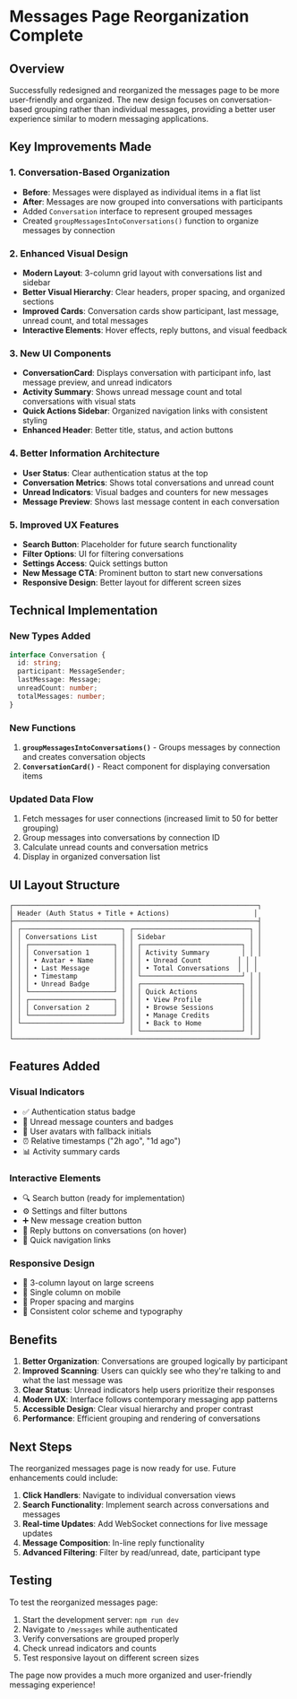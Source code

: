 # Messages Page Reorganization Complete

## Overview
Successfully redesigned and reorganized the messages page to be more user-friendly and organized. The new design focuses on conversation-based grouping rather than individual messages, providing a better user experience similar to modern messaging applications.

## Key Improvements Made

### 1. **Conversation-Based Organization**
- **Before**: Messages were displayed as individual items in a flat list
- **After**: Messages are now grouped into conversations with participants
- Added `Conversation` interface to represent grouped messages
- Created `groupMessagesIntoConversations()` function to organize messages by connection

### 2. **Enhanced Visual Design**
- **Modern Layout**: 3-column grid layout with conversations list and sidebar
- **Better Visual Hierarchy**: Clear headers, proper spacing, and organized sections
- **Improved Cards**: Conversation cards show participant, last message, unread count, and total messages
- **Interactive Elements**: Hover effects, reply buttons, and visual feedback

### 3. **New UI Components**
- **ConversationCard**: Displays conversation with participant info, last message preview, and unread indicators
- **Activity Summary**: Shows unread message count and total conversations with visual stats
- **Quick Actions Sidebar**: Organized navigation links with consistent styling
- **Enhanced Header**: Better title, status, and action buttons

### 4. **Better Information Architecture**
- **User Status**: Clear authentication status at the top
- **Conversation Metrics**: Shows total conversations and unread count
- **Unread Indicators**: Visual badges and counters for new messages
- **Message Preview**: Shows last message content in each conversation

### 5. **Improved UX Features**
- **Search Button**: Placeholder for future search functionality
- **Filter Options**: UI for filtering conversations
- **Settings Access**: Quick settings button
- **New Message CTA**: Prominent button to start new conversations
- **Responsive Design**: Better layout for different screen sizes

## Technical Implementation

### New Types Added
```typescript
interface Conversation {
  id: string;
  participant: MessageSender;
  lastMessage: Message;
  unreadCount: number;
  totalMessages: number;
}
```

### New Functions
1. **`groupMessagesIntoConversations()`** - Groups messages by connection and creates conversation objects
2. **`ConversationCard()`** - React component for displaying conversation items

### Updated Data Flow
1. Fetch messages for user connections (increased limit to 50 for better grouping)
2. Group messages into conversations by connection ID
3. Calculate unread counts and conversation metrics
4. Display in organized conversation list

## UI Layout Structure

```
┌─────────────────────────────────────────────────────────────┐
│ Header (Auth Status + Title + Actions)                     │
├─────────────────────────────────────────────────────────────┤
│ ┌─────────────────────────┐ ┌─────────────────────────────┐ │
│ │ Conversations List      │ │ Sidebar                     │ │
│ │ ┌─────────────────────┐ │ │ ┌─────────────────────────┐ │ │
│ │ │ Conversation 1      │ │ │ │ Activity Summary        │ │ │
│ │ │ • Avatar + Name     │ │ │ │ • Unread Count         │ │ │
│ │ │ • Last Message      │ │ │ │ • Total Conversations  │ │ │
│ │ │ • Timestamp         │ │ │ └─────────────────────────┘ │ │
│ │ │ • Unread Badge      │ │ │ ┌─────────────────────────┐ │ │
│ │ └─────────────────────┘ │ │ │ Quick Actions           │ │ │
│ │ ┌─────────────────────┐ │ │ │ • View Profile          │ │ │
│ │ │ Conversation 2      │ │ │ │ • Browse Sessions       │ │ │
│ │ └─────────────────────┘ │ │ │ • Manage Credits        │ │ │
│ └─────────────────────────┘ │ │ • Back to Home          │ │ │
│                             │ └─────────────────────────┘ │ │
└─────────────────────────────────────────────────────────────┘
```

## Features Added

### Visual Indicators
- ✅ Authentication status badge
- 🔵 Unread message counters and badges  
- 👤 User avatars with fallback initials
- ⏰ Relative timestamps ("2h ago", "1d ago")
- 📊 Activity summary cards

### Interactive Elements
- 🔍 Search button (ready for implementation)
- ⚙️ Settings and filter buttons
- ➕ New message creation button
- 💬 Reply buttons on conversations (on hover)
- 🔗 Quick navigation links

### Responsive Design
- 📱 3-column layout on large screens
- 📱 Single column on mobile
- 🎯 Proper spacing and margins
- 🎨 Consistent color scheme and typography

## Benefits

1. **Better Organization**: Conversations are grouped logically by participant
2. **Improved Scanning**: Users can quickly see who they're talking to and what the last message was
3. **Clear Status**: Unread indicators help users prioritize their responses
4. **Modern UX**: Interface follows contemporary messaging app patterns
5. **Accessible Design**: Clear visual hierarchy and proper contrast
6. **Performance**: Efficient grouping and rendering of conversations

## Next Steps

The reorganized messages page is now ready for use. Future enhancements could include:

1. **Click Handlers**: Navigate to individual conversation views
2. **Search Functionality**: Implement search across conversations and messages
3. **Real-time Updates**: Add WebSocket connections for live message updates
4. **Message Composition**: In-line reply functionality
5. **Advanced Filtering**: Filter by read/unread, date, participant type

## Testing

To test the reorganized messages page:
1. Start the development server: `npm run dev`
2. Navigate to `/messages` while authenticated
3. Verify conversations are grouped properly
4. Check unread indicators and counts
5. Test responsive layout on different screen sizes

The page now provides a much more organized and user-friendly messaging experience!
